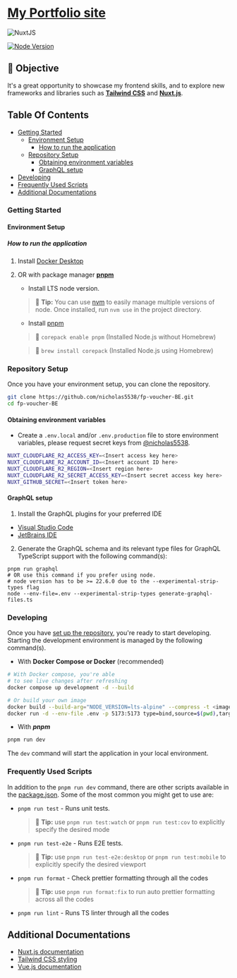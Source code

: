 # [My Portfolio site](https://www.nicholasyong.dev "My portfolio page")

![NuxtJS](https://img.shields.io/badge/nuxt.js-000000?style=for-the-badge&logo=nuxtdotjs&logoColor=white)

[![Node Version](https://img.shields.io/badge/Node-LTS-brightgreen.svg)](https://github.com/nicholas5538/portfolio/blob/main/.nvmrc)

## 💪 Objective

It's a great opportunity to showcase my frontend skills, and to explore new frameworks and libraries such as **[Tailwind CSS](https://tailwindcss.com "tailwindcss homepage")** and **[Nuxt.js](https://nuxt.com/ "Nuxt.js homepage")**.

## Table Of Contents

- [Getting Started](#getting-started)
  - [Environment Setup](#environment-setup)
    - [How to run the application](#how-to-run-the-application)
  - [Repository Setup](#repository-setup)
    - [Obtaining environment variables](#obtaining-environment-variables)
    - [GraphQL setup](#graphql-setup)
- [Developing](#developing)
- [Frequently Used Scripts](#frequently-used-scripts)
- [Additional Documentations](#additional-documentations)

### Getting Started

#### Environment Setup

##### How to run the application

1. Install [Docker Desktop](https://www.docker.com/products/docker-desktop/)

2. OR with package manager **[pnpm](https://pnpm.io/installation)**
   - Install LTS node version.

   > 💁 **Tip:** You can use [nvm](https://github.com/nvm-sh/nvm "nvm repo") to easily manage multiple versions of node.
   > Once installed, run `nvm use` in the project directory.
   - Install [pnpm](https://pnpm.io/installation)

   > 💁 `corepack enable pnpm` (Installed Node.js without Homebrew)

   > 💁 `brew install corepack` (Installed Node.js using Homebrew)

### Repository Setup

Once you have your environment setup, you can clone the repository.

```zsh
git clone https://github.com/nicholas5538/fp-voucher-BE.git
cd fp-voucher-BE
```

#### Obtaining environment variables

- Create a `.env.local` and/or `.env.production` file to store environment variables, please request secret keys
  from [@nicholas5538](https://github.com/nicholas5538 "nicholas5538 GitHub profile").

```sh
NUXT_CLOUDFLARE_R2_ACCESS_KEY=<Insert access key here>
NUXT_CLOUDFLARE_R2_ACCOUNT_ID=<Insert account ID here>
NUXT_CLOUDFLARE_R2_REGION=<Insert region here>
NUXT_CLOUDFLARE_R2_SECRET_ACCESS_KEY=<Insert secret access key here>
NUXT_GITHUB_SECRET=<Insert token here>
```

#### GraphQL setup

1. Install the GraphQL plugins for your preferred IDE

- [Visual Studio Code](https://marketplace.visualstudio.com/items?itemName=GraphQL.vscode-graphql "VSCode GraphQL feature support")
- [JetBrains IDE](https://plugins.jetbrains.com/plugin/8097-graphql "JetBrains IDE GraphQL feature support")

2. Generate the GraphQL schema and its relevant type files for GraphQL TypeScript support with the following command(s):

```
pnpm run graphql
# OR use this command if you prefer using node.
# node version has to be >= 22.6.0 due to the --experimental-strip-types flag
node --env-file=.env --experimental-strip-types generate-graphql-files.ts
```

### Developing

Once you have [set up the repository](#repo-setup), you're ready to start developing. Starting the development environment is managed by the following command(s).

- With **Docker Compose or Docker** (recommended)

```sh
# With Docker compose, you're able
# to see live changes after refreshing
docker compose up development -d --build

# Or build your own image
docker build --build-arg="NODE_VERSION=lts-alpine" --compress -t <image name> --target development .
docker run -d --env-file .env -p 5173:5173 type=bind,source=$(pwd),target=/app --mount type=volume,source=/app/node_modules,target=/app/node_modules --name <container name> <image name>
```

- With **_pnpm_**

```sh
pnpm run dev
```

The `dev` command will start the application in your local environment.

### Frequently Used Scripts

In addition to the `pnpm run dev` command, there are other scripts available in the [package.json](https://github.com/nicholas5538/portfolio-vue/blob/main/package.json#L6-L33). Some of the most common you might get to use are:

- `pnpm run test` - Runs unit tests.

  > 💁 **Tip:** use `pnpm run test:watch` or `pnpm run test:cov` to explicitly specify the desired mode

- `pnpm run test-e2e` - Runs E2E tests.

  > 💁 **Tip:** use `pnpm run test-e2e:desktop` or `pnpm run test:mobile` to explicitly specify the desired viewport

- `pnpm run format` - Check prettier formatting through all the codes

  > 💁 **Tip:** use `pnpm run format:fix` to run auto prettier formatting across all the codes

- `pnpm run lint` - Runs TS linter through all the codes

## Additional Documentations

- [Nuxt.js documentation](https://nuxt.com/docs/getting-started/installation "Nuxt.js documentation")
- [Tailwind CSS styling](https://tailwindcss.com/docs/installation "Tailwind CSS documentation")
- [Vue.js documentation](https://vuejs.org/guide/introduction.html "Vue 3 documentation")
